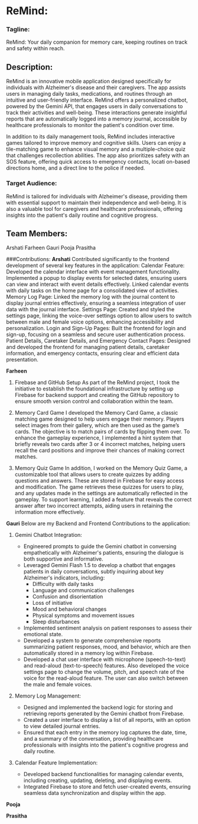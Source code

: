 # ReMind: 
### Tagline:
ReMind: Your daily companion for memory care, keeping routines on track and safety within reach.

## Description:
ReMind is an innovative mobile application designed specifically for individuals with Alzheimer's disease and their caregivers. The app assists users in managing daily tasks, medications, and routines through an intuitive and user-friendly interface. ReMind offers a personalized chatbot, powered by the Gemini API, that engages users in daily conversations to track their activities and well-being. These interactions generate insightful reports that are automatically logged into a memory journal, accessible by healthcare professionals to monitor the patient's condition over time.

In addition to its daily management tools, ReMind includes interactive games tailored to improve memory and cognitive skills. Users can enjoy a tile-matching game to enhance visual memory and a multiple-choice quiz that challenges recollection abilities. The app also prioritizes safety with an SOS feature, offering quick access to emergency contacts, locati on-based directions home, and a direct line to the police if needed.

### Target Audience:
ReMind is tailored for individuals with Alzheimer's disease, providing them with essential support to maintain their independence and well-being. It is also a valuable tool for caregivers and healthcare professionals, offering insights into the patient's daily routine and cognitive progress.

## Team Members:
Arshati
Farheen
Gauri 
Pooja
Prasitha

###Contributions:
**Arshati**
Contributed significantly to the frontend development of several key features in the application:
Calendar Feature: Developed the calendar interface with event management functionality. Implemented a popup to display events for selected dates, ensuring users can view and interact with event details effectively. Linked calendar events with daily tasks on the home page for a consolidated view of activities.
Memory Log Page: Linked the memory log with the journal content to display journal entries effectively, ensuring a seamless integration of user data with the journal interface.
Settings Page: Created and styled the settings page, linking the voice-over settings option to allow users to switch between male and female voice options, enhancing accessibility and personalization.
Login and Sign-Up Pages: Built the frontend for login and sign-up, focusing on a seamless and secure user authentication process.
Patient Details, Caretaker Details, and Emergency Contact Pages: Designed and developed the frontend for managing patient details, caretaker information, and emergency contacts, ensuring clear and efficient data presentation.

**Farheen**
1. Firebase and GitHub Setup
As part of the ReMind project, I took the initiative to establish the foundational infrastructure by setting up Firebase for backend support and creating the GitHub repository to ensure smooth version control and collaboration within the team.

2. Memory Card Game
I developed the Memory Card Game, a classic matching game designed to help users engage their memory. Players select images from their gallery, which are then used as the game’s cards. The objective is to match pairs of cards by flipping them over. To enhance the gameplay experience, I implemented a hint system that briefly reveals two cards after 3 or 4 incorrect matches, helping users recall the card positions and improve their chances of making correct matches.

3. Memory Quiz Game
In addition, I worked on the Memory Quiz Game, a customizable tool that allows users to create quizzes by adding questions and answers. These are stored in Firebase for easy access and modification. The game retrieves these quizzes for users to play, and any updates made in the settings are automatically reflected in the gameplay. To support learning, I added a feature that reveals the correct answer after two incorrect attempts, aiding users in retaining the information more effectively.

**Gauri**
Below are my Backend and Frontend Contributions to the application:

1. Gemini Chatbot Integration:
   - Engineered prompts to guide the Gemini chatbot in conversing empathetically with Alzheimer's patients, ensuring the dialogue is both supportive and informative.
   - Leveraged Gemini Flash 1.5 to develop a chatbot that engages patients in daily conversations, subtly inquiring about key Alzheimer's indicators, including:
     - Difficulty with daily tasks
     - Language and communication challenges
     - Confusion and disorientation
     - Loss of initiative
     - Mood and behavioral changes
     - Physical symptoms and movement issues
     - Sleep disturbances
   - Implemented sentiment analysis on patient responses to assess their emotional state.
   - Developed a system to generate comprehensive reports summarizing patient responses, mood, and behavior, which are then automatically stored in a memory log within Firebase.
   - Developed a chat user interface with microphone (speech-to-text) and read-aloud (text-to-speech) features. Also developed the voice settings page to change the volume, pitch, and speech rate of the voice for the read-aloud feature. The user can also switch between the male and female voices.

2. Memory Log Management:
   - Designed and implemented the backend logic for storing and retrieving reports generated by the Gemini chatbot from Firebase.
   - Created a user interface to display a list of all reports, with an option to view detailed journal entries.
   - Ensured that each entry in the memory log captures the date, time, and a summary of the conversation, providing healthcare professionals with insights into the patient's cognitive progress and daily routine.

3. Calendar Feature Implementation:
   - Developed backend functionalities for managing calendar events, including creating, updating, deleting, and displaying events.
   - Integrated Firebase to store and fetch user-created events, ensuring seamless data synchronization and display within the app.

**Pooja**

**Prasitha**

<!-- ## Getting Started

This project is a starting point for a Flutter application.

A few resources to get you started if this is your first Flutter project:

- [Lab: Write your first Flutter app](https://docs.flutter.dev/get-started/codelab)
- [Cookbook: Useful Flutter samples](https://docs.flutter.dev/cookbook)

For help getting started with Flutter development, view the
[online documentation](https://docs.flutter.dev/), which offers tutorials,
samples, guidance on mobile development, and a full API reference. -->

